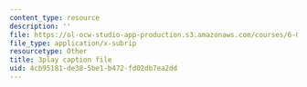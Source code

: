 ```yaml
---
content_type: resource
description: ''
file: https://ol-ocw-studio-app-production.s3.amazonaws.com/courses/6-004-computation-structures-spring-2017/4cb95181de385be1b472fd02db7ea2dd_Ykep0YaxgYw.vtt
file_type: application/x-subrip
resourcetype: Other
title: 3play caption file
uid: 4cb95181-de38-5be1-b472-fd02db7ea2dd
---
```

